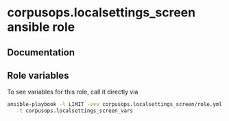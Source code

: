 # corpusops.localsettings_screen ansible role
## Documentation

## Role variables
To see variables for this role, call it directly via
```bash
ansible-playbook -l LIMIT -vvv corpusops.localsettings_screen/role.yml \
   -t corpusops.localsettings_screen_vars
```
